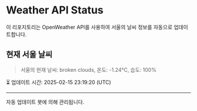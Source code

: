 
# Weather API Status

이 리포지토리는 OpenWeather API를 사용하여 서울의 날씨 정보를 자동으로 업데이트합니다.

## 현재 서울 날씨
> 서울의 현재 날씨: broken clouds, 온도: -1.24°C, 습도: 100%

⏳ 업데이트 시간: 2025-02-15 23:19:20 (UTC)

---
자동 업데이트 봇에 의해 관리됩니다.
